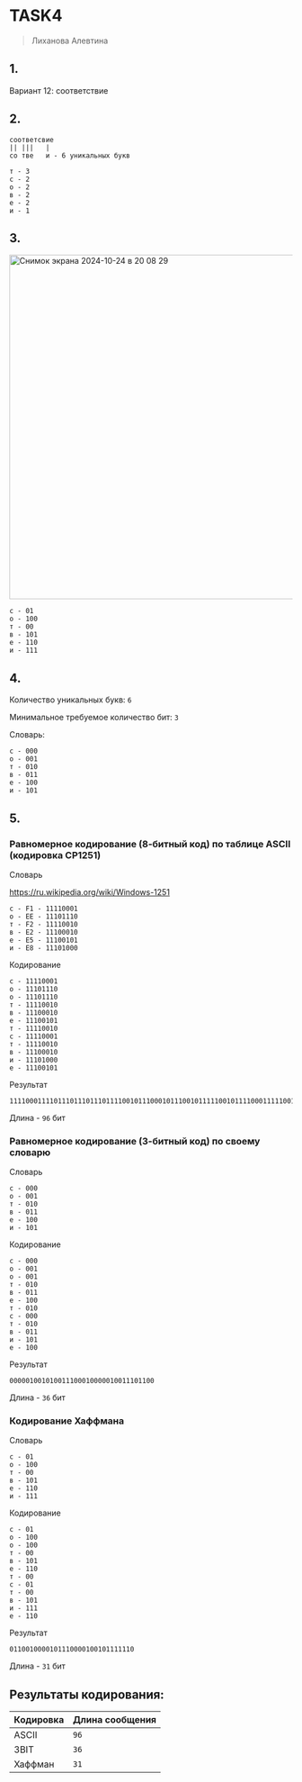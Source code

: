 # TASK4

> Лиханова Алевтина

## 1.

Вариант 12: соответствие 

## 2.

```
соответсвие
|| |||   |
со тве   и - 6 уникальных букв

т - 3
с - 2
о - 2
в - 2
е - 2
и - 1
```

## 3.



<img width="612" alt="Снимок экрана 2024-10-24 в 20 08 29" src="https://github.com/user-attachments/assets/a9d5d5d2-047a-4715-b6c9-b3cbc4988c24">



```
с - 01
о - 100
т - 00
в - 101
е - 110
и - 111
```

## 4.

Количество уникальных букв: `6`

Минимальное требуемое количество бит: `3`

Словарь:
```
с - 000
о - 001
т - 010
в - 011
е - 100
и - 101
```

## 5.

### Равномерное кодирование (8-битный код) по таблице ASCII (кодировка CP1251)


Словарь

https://ru.wikipedia.org/wiki/Windows-1251

```
с - F1 - 11110001
о - EE - 11101110
т - F2 - 11110010
в - E2 - 11100010
е - E5 - 11100101
и - E8 - 11101000
```

Кодирование
```
с - 11110001
о - 11101110
о - 11101110
т - 11110010
в - 11100010
е - 11100101
т - 11110010
с - 11110001
т - 11110010
в - 11100010
и - 11101000
е - 11100101

```

Результат
```
111100011110111011101110111100101110001011100101111100101111000111110010111000101110100011100101
```
Длина - `96` бит

### Равномерное кодирование (3-битный код) по своему словарю

Словарь
```
с - 000
о - 001
т - 010
в - 011
е - 100
и - 101
```

Кодирование
```
c - 000
о - 001
о - 001
т - 010
в - 011
е - 100
т - 010
с - 000
т - 010
в - 011
и - 101
е - 100
```

Результат
```
000001001010011100010000010011101100
```
Длина - `36` бит

### Кодирование Хаффмана

Словарь
```
с - 01
о - 100
т - 00
в - 101
е - 110
и - 111
```

Кодирование
```
с - 01
о - 100
о - 100
т - 00
в - 101
е - 110
т - 00
с - 01
т - 00
в - 101
и - 111
е - 110
```

Результат

```
0110010000101110000100101111110
```

Длина - `31` бит

## Результаты кодирования:

| Кодировка | Длина сообщения |
|-----------|-----------------|
| ASCII     | `96`            |
| 3BIT      | `36`            |
| Хаффман   | `31`            |
